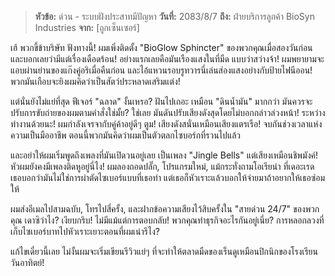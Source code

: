 > **หัวข้อ:** ด่วน - ระบบฝังประสาทมีปัญหา
> **วันที่:** 2083/8/7
> **ถึง:** ฝ่ายบริการลูกค้า BioSyn Industries
> **จาก:** \[ถูกเซ็นเซอร์]

เฮ้ พวกขี้ข้าบริษัท ฟังทางนี้! ผมเพิ่งติดตั้ง "BioGlow Sphincter" ของพวกคุณเมื่อสองวันก่อน และบอกเลยว่ามีแต่เรื่องเดือดร้อน! อย่างแรกเลยคือมันเรืองแสงในที่มืด แบบว่าสว่างจ้า! ผมพยายามจะแอบผ่านย่านของแก๊งคู่อริเมื่อคืนก่อน และไอ้แหวนรอบรูทวารนี่เล่นส่องแสงอย่างกับป้ายไฟนีออน! พวกมันเกือบจะยิงผมคิดว่าเป็นสัตว์ประหลาดเสริมแต่ง!

แต่นั่นยังไม่แย่ที่สุด ฟีเจอร์ "ฉลาด" งั้นเหรอ? ฝันไปเถอะ เหมือน "ดินน้ำมัน" มากกว่า มันควรจะปรับการขับถ่ายของผมตามคำสั่งใช่มั้ย? ใช่เลย มันดันปรับเสียงดังสุดโดยไม่บอกกล่าวล่วงหน้า! ระหว่างทำงานด้วยนะ! ผมกำลังเจรจากับคู่ค้าอยู่ดีๆ ตูม! เสียงดังสนั่นเหมือนเสียงแตรเรือ! จบกันช่วงเวลาแห่งความเป็นมืออาชีพ ตอนนี้พวกมันคิดว่าผมเป็นตัวตลกไซบอร์กที่รวนไปแล้ว

และอย่าให้ผมเริ่มพูดถึงเพลงที่มันเปิดวนอยู่เลย เป็นเพลง "Jingle Bells" แต่เสียงเหมือนชิพมังค์! หัวผมยังคงมีเพลงติดหูอยู่นี่ไง! ผมลองถอดปลั๊ก, โปรแกรมใหม่, แม้กระทั่งถามโอเรียน่า ที่เดอะเรด เธอบอกว่ามันไม่ใช่การผ่าตัดไซเบอร์แบบที่เธอทำ แต่เธอก็หัวเราะแล้วบอกให้จ่ายมาถ้าอยากให้เธอซ่อมให้

ผมส่งอีเมลไปสามฉบับ, โทรไปสี่ครั้ง, และฝากข้อความเสียงไว้สิบครั้งใน "สายด่วน 24/7" ของพวกคุณ เดาซิว่าไง? เงียบกริบ! ไม่มีแม้แต่การตอบกลับ! พวกคุณทำธุรกิจอะไรกันอยู่เนี่ย? การหลอกลวงที่เก็บไซเบอร์บาทไปหัวเราะเยาะตอนที่ผมเน่ารึไง?

แก้ไขเดี๋ยวนี้เลย ไม่งั้นผมจะเริ่มเขียนรีวิวแย่ๆ ที่จะทำให้ตลาดมืดของเร็นดูเหมือนปิกนิกของโรงเรียนวันอาทิตย์!
